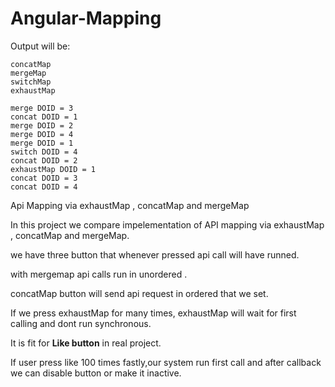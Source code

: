# Angular-Mapping

Output will be:

    concatMap
    mergeMap
    switchMap
    exhaustMap
    
    merge DOID = 3
    concat DOID = 1
    merge DOID = 2
    merge DOID = 4
    merge DOID = 1
    switch DOID = 4
    concat DOID = 2
    exhaustMap DOID = 1
    concat DOID = 3
    concat DOID = 4




Api Mapping via exhaustMap , concatMap and mergeMap

In this project we compare impelementation of API mapping via exhaustMap , concatMap and mergeMap.

we have three button that whenever pressed api call will have runned.

with mergemap api calls run in unordered .

concatMap button will send api request in ordered that we set.

If we press exhaustMap for many times, exhaustMap will wait for first calling and dont run synchronous.

It is fit for <b>Like button</b> in real project.

If user press like 100 times fastly,our system run first call and after callback we can disable button or make it inactive.




